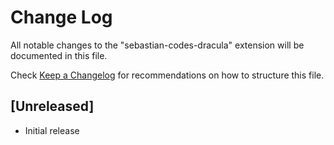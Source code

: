 # Change Log

All notable changes to the "sebastian-codes-dracula" extension will be documented in this file.

Check [Keep a Changelog](http://keepachangelog.com/) for recommendations on how to structure this file.

## [Unreleased]

- Initial release
